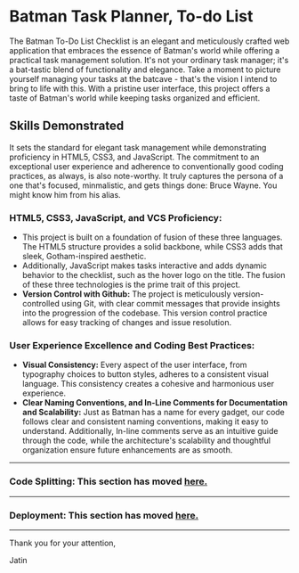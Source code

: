 # Batman Task Planner, To-do List
The Batman To-Do List Checklist is an elegant and meticulously crafted web application that embraces the essence of Batman's world while offering a practical task management solution. It's not your ordinary task manager; it's a bat-tastic blend of functionality and elegance. Take a moment to picture yourself managing your tasks at the batcave - that's the vision I intend to bring to life with this. With a pristine user interface, this project offers a taste of Batman's world while keeping tasks organized and efficient.

## Skills Demonstrated
It sets the standard for elegant task management while demonstrating proficiency in HTML5, CSS3, and JavaScript. The commitment to an exceptional user experience and adherence to conventionally good coding practices, as always, is also note-worthy. It truly captures the persona of a one that's focused, minmalistic, and gets things done: Bruce Wayne. You might know him from his alias.

### HTML5, CSS3, JavaScript, and VCS Proficiency:
* This project is built on a foundation of fusion of these three languages. The HTML5 structure provides a solid backbone, while CSS3 adds that sleek, Gotham-inspired aesthetic.
* Additionally, JavaScript makes tasks interactive and adds dynamic behavior to the checklist, such as the hover logo on the title. The fusion of these three technologies is the prime trait of this project.
* __Version Control with Github:__ The project is meticulously version-controlled using Git, with clear commit messages that provide insights into the progression of the codebase. This version control practice allows for easy tracking of changes and issue resolution.

### User Experience Excellence and Coding Best Practices:
* __Visual Consistency:__ Every aspect of the user interface, from typography choices to button styles, adheres to a consistent visual language. This consistency creates a cohesive and harmonious user experience.
* __Clear Naming Conventions, and In-Line Comments for Documentation and Scalability:__ Just as Batman has a name for every gadget, our code follows clear and consistent naming conventions, making it easy to understand. Additionally, In-line comments serve as an intuitive guide through the code, while the architecture's scalability and thoughtful organization ensure future enhancements are as smooth.
---
### Code Splitting: This section has moved [here.](https://facebook.github.io/create-react-app/docs/code-splitting)
---
### Deployment: This section has moved [here.](https://create-react-app.dev/docs/deployment/)
---
Thank you for your attention,

Jatin








